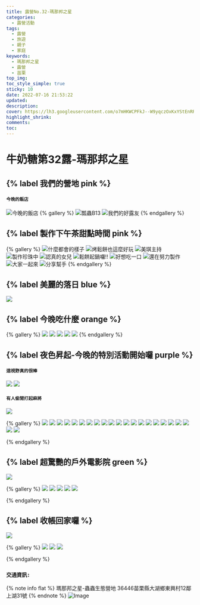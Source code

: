 ```yaml
---
title: 露營No.32-瑪那邦之星
categories:
  - 露營活動
tags:
  - 露營
  - 旅遊
  - 親子
  - 家庭
keywords:
  - 瑪那邦之星
  - 露營
  - 苖栗
top_img:
toc_style_simple: true
sticky: 10
date: 2022-07-16 21:53:22
updated:
description:
cover: https://lh3.googleusercontent.com/o7mHKWCPFkJ--W9yqczOxKxYStEnRRUwQ7cPRSuF5_Zny448ZSYqdqn7oB2iHis7VoeTBKFN-FLjZyNToVsP0eTqwg1TSeK_VcYIouKCaxwy90F_VdTdNPofWNgqTMqG_dk13FE0Nw=w1920-h1080
highlight_shrink:
comments:
toc:
---
```


# 牛奶糖第32露-瑪那邦之星

## {% label 我們的營地 pink %}

#### `今晚的飯店`

![今晚的飯店](https://lh3.googleusercontent.com/o7mHKWCPFkJ--W9yqczOxKxYStEnRRUwQ7cPRSuF5_Zny448ZSYqdqn7oB2iHis7VoeTBKFN-FLjZyNToVsP0eTqwg1TSeK_VcYIouKCaxwy90F_VdTdNPofWNgqTMqG_dk13FE0Nw=w1920-h1080)
{% gallery %}
![瓢蟲B13](https://lh3.googleusercontent.com/WzQqRnwM4wcb9kTK98LZ_4UMOWKsSWZ4ppCC15EH1BoCPeSWz0ek8Pi5AB6Cr0hIedsxfy7H2hvas_n0CMLkXSbjmsHaFHDKT9oEQFjAUiWOJ1ZLnBuEDpZfCbpbdHsmTg6JHEKzBA=w1920-h1080)
![我們的好露友](https://lh3.googleusercontent.com/_2bNqpxsPTe23eJ9v51mEdAjUTpN7QydTvceQ-OQ1IYefwpJsBvxEILgasT4E-ugqww9_eulI9VaXBG4rluHJCjLv31tm75hhFPEkcKJER06J_ldL2bCj7OixWNhtDrKmz3jzIAkXQ=w1920-h1080)
{% endgallery %}

## {% label 製作下午茶甜點時間 pink %}

{% gallery %}
![什麼都會的樣子](https://lh3.googleusercontent.com/CG0lDloHjcEkIr0rtqhoz0_E2lEsQbcx1eI_HDumgPnssBA5GdgQOd4koAvVoS9mELDkzvN2I2Of2bgtNh-1wXbp3aYYGKv7UuCFNUBcaBTI6oUuw_P5vNOn7AAyQXXvf9dcRkBdeg=w1920-h1080)
![烤鬆餅也這麼好玩](https://lh3.googleusercontent.com/ODyybAOw0SUTVpGXUKP9uZk9cgyZ68e0Y1z7qjPl5Def2W5bP0Nlr3eHQXhiXAEM-6HwAC4EN5Jq92Dqg8S-43Sr5PG0FJb0kRVBE9riGXjzU5GhXjyYipKowlmyP9yW5d5fc9lhBA=w1920-h1080)
![美琪主持](https://lh3.googleusercontent.com/G0DDw8nuAZeHT_8_y5EbV25nZco7eXo-WgpAvhYUH5aGFo5c7nCq2x-XGhOLFOzCeJIldPSupcNtEE1b8Q1Emqc5nbh27j710A-DZ5Wk4B1MCHxEuF4rzdjAg_Tiyk0wbzkdiRWyCw=w1920-h1080)
![製作珍珠中](https://lh3.googleusercontent.com/o7aNIBc6ZCIuaxLjsghnopHYukmSOn9XQ2xV3O1sGOGE7PfN4Vp1NwaMNR7lJzQ0l2ZPLZ8gQYGmmD396NMLUtD4UNV5EFctqn-3XsOKjQ1mRTBnQTZSLhNpSvqHqs-XXD5mqu2D5A=w1920-h1080)
![認真的女兒](https://lh3.googleusercontent.com/ut5ErSJ3lLECj-Yz_PiuimMip9IWpsqOgNzCPGRJ_UjY3Pzmy-CsERacmwq5x7Xsx3EPRJu7zxm1OkSwMNgrytiYEwpyPoUoqwylm9ntjL8eRzg_zEvyu7goMP2IjQEM5QUy-UAkuQ=w1920-h1080)
![鬆餅起鍋囉!!](https://lh3.googleusercontent.com/cu9nx6Q6qSDylt02J0xuZIkVUzUfgDsJHDpX2mX91sljBDDsJ0XgWov6pV2lnnHvm1jML1QbtF8JHRcYDDIlHDCUWgUz_yUMaY1lOJEqIjaQCRPkuod5U3bm9nzjJspWsFC_z6WDtQ=w1920-h1080)
![好想吃一口](https://lh3.googleusercontent.com/PFfyppCiwR3RoqMell5-mctELFvcbZjCU-dM-zF_6WQJNUoTR_wxbmDgHrqNMAos6XOD5MYFyaa8Rqlpxip7ZvSL7EkKaatiMEjlC0gCm2lr-ZVijUlaDF2dnkrzQxmcROG2St06mA=w1920-h1080)
![還在努力製作](https://lh3.googleusercontent.com/SfvaGsMXMNADYcBXKQ8k6B3sI7t41IwGqaf31BNH_RO4WABGAUqt7A1qzD3NZhaH61JZmlcOx2_kCdklShxjX-VY2Ufhva6D45qMJbgs3EH6RB-OTQyr9MDvw4m-Hsf88ryd3PCtqg=w1920-h1080)
![大家一起來](https://lh3.googleusercontent.com/-UYM_nQbCY3_ziggktrlO_KXZnYySwt5duLfIgAqyg3Mu-eF572J2np9-dIKrLcuw4VL_JFUvCdPK0TZGtnvtGdH-a2Jyxdu5yZP9APcW_gU7w4G0EvrCXYHLmxvHJpZd8IGOzP8cw=w1920-h1080)
![分享幫手](https://lh3.googleusercontent.com/tPLJyGcZPG43mF6_bYQL-32OKdkCsEhIqkayjzpt6bno2AqBFr1Q3CJjgY-cV8C_WPJfxl0MOT7-oAZPSGhhxOEn3mQNaEz0QSvzR7Q684VRU08gieiNZgwlf13sK6Ky7WOKYpv9Xg=w1920-h1080)
{% endgallery %}

## {% label 美麗的落日 blue %}

![](https://lh3.googleusercontent.com/JOhORLqb2hVCMQEeBsxKEmyd21ARYer5Ofh9tdabeUJJsm0wbBZjCD-wmGf6Ru8GcGp5ziBB0BvnxTONL3BuHv2pgAcW3hpb7dppYULkqIqGW5VRokcLB7OTnUFuS0Rtyvra5knAsg=w1920-h1080)

## {% label 今晚吃什麼 orange %}

{% gallery %}
![](https://lh3.googleusercontent.com/9_PRiIXHXLqPa94FxFIjIpzMJN-3l6FXya6YrYhNgJ0Iy7P9QEjYEhaSW-4oMGtwnq5YAlXZ5d9cYXPIjEHvsQowXXOT6uXgi1x6bGV6TIJ4rnZkzFyoXD2dfSS10CoUWJwINwXyZg=w1920-h1080)
![](https://lh3.googleusercontent.com/Rz1UC7YoGBrUMxiCNLSofdmKQ4WETKU4NOthar-jsytt0OelYuHY0n9Y19bwEx72yPAH_RvTRxVBgkxO6Y4T389VQ57VmyX7B0k0k1XzNZyhaV5s5JQlXz_EoO1GA3Wp2SBvfdaA8A=w1920-h1080)
![](https://lh3.googleusercontent.com/e6ZhhMYhOV1uyL-0Xx-UNa9hdzawsNr4T6IVvwbgx1iJXVqeUFIjTiYolX0ScfkZ7n5GSbqdYtCCJYue8Qo-IDMAJxLozxhn9El9za0zbCJ4dm-l4-kd9kKthpxT70g1wK83cF6S-A=w1920-h1080)
![](https://lh3.googleusercontent.com/iIx_8s7rvt-Mqob6NpeOsXSTGUJ67JkLEZaKVyMvm6ETHvPO8XUSaNWaFnDI0b4N_yJ5I5Csp05hxI869Bndc_I34rOJs8QnxOm8bOwHzxo9DKbI7mEDTwqeJAkPVv9vzirBiFRSxQ=w1920-h1080)
![](https://lh3.googleusercontent.com/SJeleiFdaGvUC7yOouek1PovoUJ0rMB4-PCTXIAbOd0gmPGad94xBlxj58Td0tkH--R2n9ZLpHS0plCJpw_o5sfv-s1WWLJKwN0a-CkgfNhPb7XMSUtHKK0sF84InjsQpixgCVHcpw=w1920-h1080)
{% endgallery %}

## {% label 夜色昇起-今晚的特別活動開始囉 purple %}

####  `這視野真的很棒`
![](https://lh3.googleusercontent.com/m3IQibtie1hBYYnR5gQd9iMJ1voFDjNykMCBp4cPTQlRG8bfudVO1-u5YBZRjhqPZL3ZFH895U5TUGaG6WAYg-mas7VgbH1sG-cVUUEQI2VMP6ePU3XbfCsKCyCvvuBTnWLY6gSGaw=w1920-h1080)
![](https://lh3.googleusercontent.com/Abfl4Zk0aMA1QzdduCT3aS6qNMA3jq6Jbm1EVVJDt8y2py5D0johwiqATNsH_jfySE77cDcyl_xCFRNYfuNrGhF1a18gxowVU_8L3GWgg5l8kF4ebP2Tk4A-1vmzGdm6wkVOvbUxTA=w1920-h1080)

####  `有人偷閒打起麻將`
![](https://lh3.googleusercontent.com/0Ljc0TSLA3Wj9E1-sYo-QSFpRmbN6YMTWutx67ro0J3TzC0R-J6j_ulurEc0rB7aHVHg3RIbdQPGvfxyRel0WKBl6Pz0W4kz0v0HNHCCUVLAxG0RyOdoQFKB8-YeGBy397x3DseYWg=w1920-h1080)


{% gallery %}
![](https://lh3.googleusercontent.com/C1fcGIV22QFEOIRrLx417fBwmT0QAQgazR8F1FpNQecRm0s_I8UDk-kJcay4ukd34uEnTw_VuPQxzl85S2VDaTxs-1HQHkLXOUwNJG0VMXcFI5CKa15PljV-9NgQnAbv-_fydwDqdA=w1920-h1080)
![](https://lh3.googleusercontent.com/0FT2i1JW4GbRVm5K6Pa7nH1GXXPgJzSKKkogugpwDHg4x86pGf7gZZqctC3DVOVUj7G5DZUz-vrOYhMDJCzheGUBHDzysnpqdmQjTubYl5LcyyeRps0Rd-2gErWPt4i_EFHEPTLoWg=w1920-h1080)
![](https://lh3.googleusercontent.com/5E2P-o2AfzoVdvWBtHiDSgKQIp3NQcpd7m437PSCeR_IJau8MBYPyRpK3zDOBdqrmFqSTkPCd2ei22GDI4EL5k-VMU-llO8bq2_l8EMfawRbp-YVe5Sen2z6OlJGGAPTric3ONX_gA=w1920-h1080)
![](https://lh3.googleusercontent.com/vERmizUNgRPVZw-2J-ORwl58VX6vJpAwMKTjGGWA0cGslTjxYmOIf9DVk3S0bQ5iVIyk96NqrJHMv765PPn4yqQOCWnhfcqG7wGc3di9Q9-WW6Dw3-_54DYqJBMj6x_j6WBk04NKaQ=w1920-h1080)
![](https://lh3.googleusercontent.com/cw5S4oEyJQtKCRHZPGufJ-br7e1I_M2krXab3Ir0xFgSikNBs4yhOm-hxHUIbYkVBh6izIQcKQtai1Eb_vwMKa-gNiCey18KQdWOw1CusdlrWbC5ytT6R7H_69nCXMK5Hgx4uAAUIw=w1920-h1080)
![](https://lh3.googleusercontent.com/jPEut1VcfldJb2mVFu7XH-UujNw3E0oNt3_FcDBSZYcXhxh0R-Ww0WWRxYg2B7IUdd-2YoNBsV0_t20twAJhlTAJqeMzRk5jbbRGw2htTaDkbK4KurWrCB3HAPBm5-l88HV1oaAB5Q=w1920-h1080)
![](https://lh3.googleusercontent.com/lEYe4wSYciuqDxn2QU-QCFqLiCEendHT2ZoNaRwghbSF5uT38unil5IQFdTad6YS9LhwJQ1GRWD7iAjMxa4nVIMTUm-NaBwTG1PJ4J8-lUNEKmoU0rdrZ_mzTaR2spuWxOfxrfQ-CA=w1920-h1080)
![](https://lh3.googleusercontent.com/zwZDmh7_mTbAkbkx2kL4QyKWWmVsW_1qQbZlnunuT2UJMjAtgBYqu8-aTbHMHu5gAz39tCps48MXDnOC1uWpWdOg0l5bdnGkeU0sGqTjQ0d0lh2F-hvNp_DswSMdtUZ0fkjoN0KNcQ=w1920-h1080)
![](https://lh3.googleusercontent.com/JmL_5dL8e4w5_5Wdg15PI-mA37GWSw-uontXvynMVC0ttBG3Y1MClFNh7WAG2XNP0FwlLQJAIM5Fxsxn0E7Or9h7KZS6QMJkylJH7BQrf8hURxjytNrUrWjB-LtvkTILRXY3aMNo3A=w1920-h1080)
![](https://lh3.googleusercontent.com/3AXd3n0AsFJPWVqaPhgKt9_pvtb411AOjGJCbhF32WJrFyQACx2yrx_DiSrF7crNSQ47nELxMzOuxW8icrW6C5QtD7bHZqTkirNp6cZjSvKCGMOlW4f-mfaO6lqU2WJQGTzgpqMlVA=w1920-h1080)
![](https://lh3.googleusercontent.com/_U-ACOchWaeIgB84HUcHbVTKARWwuzKX1HXuqWPapqHmszfGuwjfeFkcfPv4-j2eymDlZDBK4m3fK1nssv3isWpO42xkJgZ3uFTLSQqUjLBEEpv5Xu16wb7BPimA5gQhRwQgBJhA4w=w1920-h1080)
![](https://lh3.googleusercontent.com/6lXUvReB94BSN8ghdyYjrbghrGB7wqSQc4oXaUFt8sR1XdC4UchxRZj21upn-o8pUHYFqinSuGyfwsTyh9Wa9TzylOydizZrCrGmPemW2w3BCtk6LNiOmnHjMbbA0VFF9GuTu_vTZA=w1920-h1080)
![](https://lh3.googleusercontent.com/kXgTK-lG8HGKjnM3jcol9B-wwDKLVCEPCe3PVrt_HWETaFMMbXtPTEkCZGLY_Dit9zC5HVNCqeGzu_kR4J3PBQA1xrh34482AWuNGagt4iOI3T_lReuJRBtqbf-1WJRHy5dP98dFGQ=w1920-h1080)
![](https://lh3.googleusercontent.com/7jorgn9vgZmUHpr9R3PtTYcK1FdbQ8PpnqYurCbzGfvuc0h66JVmYNM3JAmBJcK35LU0KMLoeJg1RLTD6nZYHndosf9cfUmxRnSnxu5Xn8ZwuBMqSUia9aSr1sDm6rwTojnJELRZtg=w1920-h1080)
![](https://lh3.googleusercontent.com/DPjOXrXoRVdREc6cZSD3Cnrtxi6akgKImqlWppTUqha60K8ivX2x4te_mlO9Ce5KSgR1EEeMxX6xURYh4IwVRV5iITfZuslR9B_1jGXUik6wjqBnyiHJs51jWT5s3QJ7F83a5m1GvQ=w1920-h1080)
![](https://lh3.googleusercontent.com/5nUb3FvoasEtYZSrWuj203qpij6gRP0adGPqnn0Wp2v3kJV9GaQSWY5CTHGiC7ePIphk04UvTcSOqD2cMCBGGi2TtwzTpQ85w4EmYPMVskN9LyXuzoDeB2CHtIYmGPBtNwRSWr7nhA=w1920-h1080)
![](https://lh3.googleusercontent.com/s5VlbxhkHXOmAbWohHBhf_63bgE2JUsx_ovYRJEF00XvVJhx1ifE8w_VCqc2Kfjsb1CctcjXw5ZvIX2zw-DL7U531H9xs7YrSAqKuu311ExapYKHwivpWs6CiVw6ZjBhO4VKumBGFg=w1920-h1080)
![](https://lh3.googleusercontent.com/FMy5Gp4my32gGYZptu8R5urKq_wYPJSX119AkdL9QF9xCSGtBps3po3CSb5kyzVed04uv8Gymron3NJBP--fC8r6_3DWK47IVgZaICoAKi-C85hmQLY0Ry0eSXmTwqsfISS_2hwmeg=w1920-h1080)
![](https://lh3.googleusercontent.com/CyvifTgvNzqGvsDTKQTYUjmAS-BXsp9j5TR-MxeSKcKqjDQInvizk8gHTYHLyiciMc5AyqiHd4g_T3rIsTm7NXBoD4qZYp4k2XJl6lFuBGy35jCJQEXaVZ70EGaWKKbEsAN16X9rjg=w1920-h1080)
![](https://lh3.googleusercontent.com/hmfc2BMkWRfSZPIGFHAeXnfftssjKK_-KXDMri8oVr5atNWkUvtuYyzkYJ4xxg2nE8DAVdG81Ryr-DuVzlLrDkD4Jwz5O6qd_kerRZVszaP--cFkYYxGKuMZazM9-jwh7JFMXh_3cw=w1920-h1080)
![](https://lh3.googleusercontent.com/mOoL7mmktGN7lFekUbxXjPcUu4uy-ODPfZlN-Xc-QmwzLJA58mAjjKyfv5qzAHYPyWPQwIq7glQs9JY4r2Kp-sSZ-ZblMA50Tq0wug45ZdDQ2u6AFZcDSRJY1VMYhphV9fiWVNRBaA=w1920-h1080)
![](https://lh3.googleusercontent.com/iyku-J58qbVf0-YbiNepNveHXMpwtzOF9KdNq3rBmykK83m6HS4oiti1bJzh53ZJsqW8fhoJWs1gSI-gAT1Ne8nyFCFn-nUJoN4mziBf5MlJTC-IqYwfmKRAP_HpOhKbIjatD7jTuQ=w1920-h1080)

{% endgallery %}

## {% label 超驚艷的戶外電影院 green %}

![](https://lh3.googleusercontent.com/fCTAreOQ_TYOKTsSWItrV-9DmZFyf2nEj_IkTM6j9s-dTBRuYR_-5zwmG4kFBSW9lFfrwNgx3TCawI2JqkQI_I9BnjGQFQvZk5-5Se5vrXzo_6N4mpTvTUtEuoZ5h5Q-AmTUxwRJ6w=w1920-h1080)

{% gallery %}
![](https://lh3.googleusercontent.com/jEEiBUv7UifXA8BotdGsZAIMIYbdxYUkg7MvCoxgOcXXhqN3Ko5biZy_3Ct7x2jmmR-4fJ_JhOPFJVS-RPalCSVHE3NMVLHrERC00lhexX9b8brfd3Pi07pzgTtv23FNDzK6Lo8vtg=w1920-h1080)
![](https://lh3.googleusercontent.com/9pu8WMmAqHPiiOdBsTxcjgOQEJ1kmahl6M3bEACVc2lZxq4BHY2dhFxVqs6e488-Lkt1ka0IPNPUYbYGMmFdyx561fpmYqgWGC9lp9LZG5u_3XWoqwNjApPcBcSCcit7EtdD-rMGwQ=w1920-h1080)
![](https://lh3.googleusercontent.com/co0Q1qtjGxJ8dvZwP_KbQ8NtL4l7C9nSSDNCRneav79lmCmx24SuiwR5RFAXlx-_nSaBfL92mczcCos2LeEM49IvE_-yT8SJOdpdowMKc2aPGGBW99IsVZ-J-QsZMcl9Laavzt0g-w=w1920-h1080)
![](https://lh3.googleusercontent.com/ADmhcP4ew09IJv0ygTkYTUn1Tj1U8bElKpEslgV87SQMvYmEpPPyY9mO5LLaTPoWM-3LE4vR8nxGz2-QgID_DFd32P4FspXhtt5BIN_Vhjj4UmS2Wd2v3OjNsYwLwFQNMextj-auhw=w1920-h1080)
![](https://lh3.googleusercontent.com/JNEnsACO4MTCrYIIilVFEhchGh0ooWPuSm8zxdg8ReEtLxhlwH6Y8Y8lhzcDyBvKZ-ckzzHd4yX7ZnpTne7KK07qnv9tzHPkdEmMDhlVOVGZk37a-fTGiONG49GiR5qTu4HVTFcYoA=w1920-h1080)

{% endgallery %}

## {% label 收帳回家囉 %}

![](https://lh3.googleusercontent.com/F88ozMC1WgEDGJIc797FQoghLbAQWL1bkvjpL2tnSFgv8jxJRQCRnjUNqItQtBGpkpTLIM1kRBWdHcvxsGllyjiLEzUphZ5D14_VsXE2NelTMVHtF_VZS7IBtcyNH1389RJIc2Hd-A=w1920-h1080)

{% gallery %}
![](https://lh3.googleusercontent.com/Ntt7uAxQVyOsW15xotp3kmNFDxIDq-JCyt7DqZGoiij9gcULf3LCNR3m4ciRNGpPFNDRsc4B2qKwzKO4JGUO2Fpze9a8ailFLFYZ5rEP6HuZ3EhVkNfs73-Zz7VfxrNHMLiHSFYqrg=w1920-h1080)
![](https://lh3.googleusercontent.com/ObEY8O7l4QCw-OjY9cZJ2h3d4QzsR0Cvreu_-TV-dIxU8CCUbDYsenx5DTLtX-LqexBZu4M2NLXx6OOhyj0Jh94dzJ5iGeO1rWQ_RgUKnHvZd8LaHHqiBMrCjmfyzSHacxJQ-pKQ-w=w1920-h1080)
![](https://lh3.googleusercontent.com/LmmQYw0RM2JIDNs4-DJXuuuB5cWTq8hoDLzHdLqEiVghwBuFsuaWZH5E4bXm6Lvs6exF0jWK8KqGf-sjiguj8yGz1kNf2tGnd1D42yNfeT5k0FOEAWu1NPBVJNWr100TFk4HpJnbkg=w1920-h1080)

{% endgallery %}

### `交通資訊:`

{% note info flat %}
瑪那邦之星-蟲蟲生態營地
36446苗栗縣大湖鄉東興村12鄰上湖31號
{% endnote %}
![Image](https://i.imgur.com/R37coqj.png)